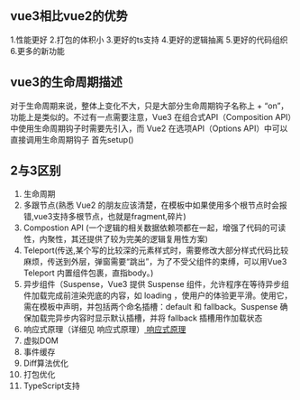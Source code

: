 ## vue3相比vue2的优势
1.性能更好
2.打包的体积小
3.更好的ts支持
4.更好的逻辑抽离
5.更好的代码组织
6.更多的新功能

## vue3的生命周期描述
  对于生命周期来说，整体上变化不大，只是大部分生命周期钩子名称上 + “on”，功能上是类似的。不过有一点需要注意，Vue3 在组合式API（Composition API）中使用生命周期钩子时需要先引入，而 Vue2 在选项API（Options API）中可以直接调用生命周期钩子
  首先setup() 


## 2与3区别 
1. 生命周期
2. 多跟节点(熟悉 Vue2 的朋友应该清楚，在模板中如果使用多个根节点时会报错,vue3支持多根节点，也就是fragment,碎片)
3. Compostion API (一个逻辑的相关数据依赖项都在一起，增强了代码的可读性，内聚性，其还提供了较为完美的逻辑复用性方案)
4. Teleport(传送,某个写的比较深的元素样式时，需要修改大部分样式代码比较麻烦，传送到外层，弹窗需要“跳出”，为了不受父组件的束缚，可以用Vue3 Teleport 内置组件包裹，直指body。)
5. 异步组件（Suspense，Vue3 提供 Suspense 组件，允许程序在等待异步组件加载完成前渲染兜底的内容，如 loading ，使用户的体验更平滑。使用它，需在模板中声明，并包括两个命名插槽：default 和 fallback。Suspense 确保加载完异步内容时显示默认插槽，并将 fallback 插槽用作加载状态
6. 响应式原理（详细见 响应式原理）[ 响应式原理]( 响应式原理.md)
7. 虚拟DOM
8. 事件缓存
9. Diff算法优化
10. 打包优化
11. TypeScript支持